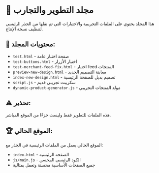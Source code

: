 # 🔧 مجلد التطوير والتجارب

هذا المجلد يحتوي على الملفات التجريبية والاختبارات التي تم نقلها من الجذر الرئيسي لتنظيف نسخة الإنتاج.

## 📁 محتويات المجلد:
- `test.html` - صفحة اختبار عامة
- `test-buttons.html` - اختبار الأزرار  
- `test-merchant-feed-fix.html` - اختبار feed المنتجات
- `preview-new-design.html` - معاينة التصميم الجديد
- `index-new-design.html` - تصميم بديل للصفحة الرئيسية
- `script.js` - سكريبت تجريبي قديم
- `dynamic-product-generator.js` - مولد المنتجات التجريبي

## ⚠️ تحذير:
هذه الملفات للتطوير فقط وليست جزءًا من الموقع المباشر.

## 🏆 الموقع الحالي:
الموقع الحالي يعمل من الملفات الرئيسية في الجذر مع:
- `index.html` - الصفحة الرئيسية
- `js/main.js` - الكود الرئيسي المحسن
- جميع الصفحات الأساسية محسنة وتعمل بمثالية